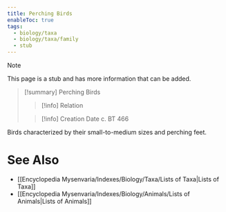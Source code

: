 ```yaml
---
title: Perching Birds
enableToc: true
tags:
  - biology/taxa
  - biology/taxa/family
  - stub
---
```


> [!note]
> This page is a stub and has more information that can be added.

> [!summary] Perching Birds
> > [!info] Relation
>
> > [!info] Creation Date
> > c. BT 466

Birds characterized by their small-to-medium sizes and perching feet.

# See Also
- [[Encyclopedia Mysenvaria/Indexes/Biology/Taxa/Lists of Taxa|Lists of Taxa]]
- [[Encyclopedia Mysenvaria/Indexes/Biology/Animals/Lists of Animals|Lists of Animals]]
